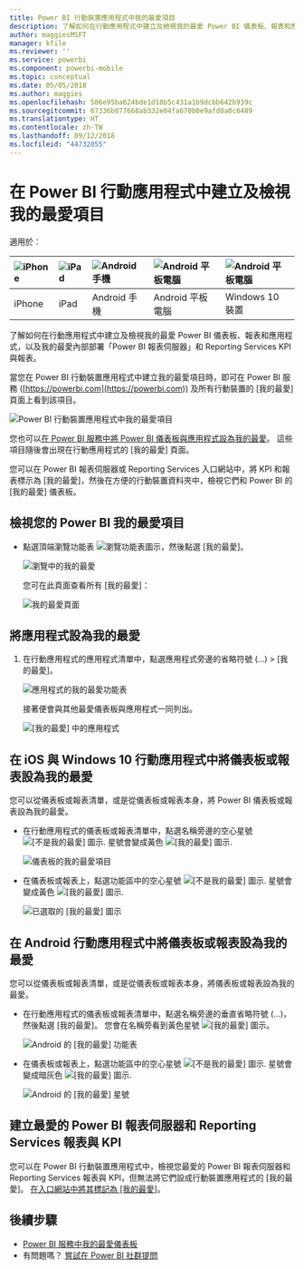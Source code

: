 ```yaml
---
title: Power BI 行動裝置應用程式中我的最愛項目
description: 了解如何在行動應用程式中建立及檢視我的最愛 Power BI 儀表板、報表和應用程式，以及「Power BI 報表伺服器」和 Reporting Services 報表與 KPI。
author: maggiesMSFT
manager: kfile
ms.reviewer: ''
ms.service: powerbi
ms.component: powerbi-mobile
ms.topic: conceptual
ms.date: 05/05/2018
ms.author: maggies
ms.openlocfilehash: 586e95ba624bde1d18b5c431a1b9dcbb642b939c
ms.sourcegitcommit: 67336b077668ab332e04fa670b0e9afd0a0c6489
ms.translationtype: HT
ms.contentlocale: zh-TW
ms.lasthandoff: 09/12/2018
ms.locfileid: "44732055"
---
```

# <a name="make-and-view-favorites-in-the-power-bi-mobile-apps"></a>在 Power BI 行動應用程式中建立及檢視我的最愛項目
適用於︰

| ![iPhone](./media/mobile-apps-favorites/iphone-logo-50-px.png) | ![iPad](./media/mobile-apps-favorites/ipad-logo-50-px.png) | ![Android 手機](./media/mobile-apps-favorites/android-phone-logo-50-px.png) | ![Android 平板電腦](./media/mobile-apps-favorites/android-tablet-logo-50-px.png) | ![Android 平板電腦](./media/mobile-apps-favorites/win-10-logo-50-px.png) |
|:--- |:--- |:--- |:--- |:--- |
| iPhone |iPad |Android 手機 |Android 平板電腦 |Windows 10 裝置 |

了解如何在行動應用程式中建立及檢視我的最愛 Power BI 儀表板、報表和應用程式，以及我的最愛內部部署「Power BI 報表伺服器」和 Reporting Services KPI 與報表。

當您在 Power BI 行動裝置應用程式中建立我的最愛項目時，即可在 Power BI 服務 ([https://powerbi.com](https://powerbi.com)) 及所有行動裝置的 [我的最愛] 頁面上看到該項目。 

![Power BI 行動裝置應用程式中我的最愛項目](./media/mobile-apps-favorites/power-bi-android-favorites-reports.png)


您也可以[在 Power BI 服務中將 Power BI 儀表板與應用程式設為我的最愛](../../service-dashboard-favorite.md)。 這些項目隨後會出現在行動應用程式的 [我的最愛] 頁面。

您可以在 Power BI 報表伺服器或 Reporting Services 入口網站中，將 KPI 和報表標示為 [我的最愛]，然後在方便的行動裝置資料夾中，檢視它們和 Power BI 的 [我的最愛] 儀表板。

## <a name="view-your-power-bi-favorites"></a>檢視您的 Power BI 我的最愛項目
* 點選頂端瀏覽功能表 ![瀏覽功能表圖示](./media/mobile-apps-favorites/power-bi-iphone-global-nav-button.png)，然後點選 [我的最愛]。
  
  ![瀏覽中的我的最愛](./media/mobile-apps-favorites/power-bi-ipad-faves-pbi-report-server.png)
  
  您可在此頁面查看所有 [我的最愛]：
  
  ![我的最愛頁面](./media/mobile-apps-favorites/power-bi-ipad-favorites.png)

## <a name="make-an-app-a-favorite"></a>將應用程式設為我的最愛
1. 在行動應用程式的應用程式清單中，點選應用程式旁邊的省略符號 (...) > [我的最愛]。
   
    ![應用程式的我的最愛功能表](./media/mobile-apps-favorites/power-bi-android-favorite-app-ellipsis.png)
   
    接著便會與其他最愛儀表板與應用程式一同列出。
   
    ![[我的最愛] 中的應用程式](./media/mobile-apps-favorites/power-bi-android-favorite-apps.png)

## <a name="make-a-dashboard-or-report-a-favorite-in-the-ios-and-windows-10-mobile-apps"></a>在 iOS 與 Windows 10 行動應用程式中將儀表板或報表設為我的最愛
您可以從儀表板或報表清單，或是從儀表板或報表本身，將 Power BI 儀表板或報表設為我的最愛。

* 在行動應用程式的儀表板或報表清單中，點選名稱旁邊的空心星號 ![[不是我的最愛] 圖示](./././media/mobile-apps-favorites/power-bi-mobile-not-favorite-icon.png). 星號會變成黃色 ![[我的最愛] 圖示](./././media/mobile-apps-favorites/power-bi-mobile-yes-favorite-icon.png).
  
    ![儀表板的我的最愛項目](./media/mobile-apps-favorites/power-bi-mobile-make-dashboard-favorite.png)
* 在儀表板或報表上，點選功能區中的空心星號 ![[不是我的最愛] 圖示](./././media/mobile-apps-favorites/power-bi-mobile-not-favorite-icon.png). 星號會變成黃色 ![[我的最愛] 圖示](./././media/mobile-apps-favorites/power-bi-mobile-yes-favorite-icon.png).
  
    ![已選取的 [我的最愛] 圖示](./media/mobile-apps-favorites/power-bi-mobile-favorite-selected.png)

## <a name="make-a-dashboard-or-report-a-favorite-in-the-android-mobile-apps"></a>在 Android 行動應用程式中將儀表板或報表設為我的最愛
您可以從儀表板或報表清單，或是從儀表板或報表本身，將儀表板或報表設為我的最愛。

* 在行動應用程式的儀表板或報表清單中，點選名稱旁邊的垂直省略符號 (...)，然後點選 [我的最愛]。 您會在名稱旁看到黃色星號 ![[我的最愛] 圖示](./././media/mobile-apps-favorites/power-bi-mobile-yes-favorite-icon.png)。
  
    ![Android 的 [我的最愛] 功能表](./media/mobile-apps-favorites/power-bi-android-make-favorite.png)
* 在儀表板或報表上，點選功能區中的空心星號 ![[不是我的最愛] 圖示](./././media/mobile-apps-favorites/power-bi-mobile-not-favorite-icon.png). 星號會變成暗灰色 ![[我的最愛] 圖示](./media/mobile-apps-favorites/power-bi-android-favorite-icon.png).
  
    ![Android 的 [我的最愛] 星號](./media/mobile-apps-favorites/power-bi-android-favorite-in-dashboard.png)

## <a name="make-favorite-power-bi-report-server-and-reporting-services-reports-and-kpis"></a>建立最愛的 Power BI 報表伺服器和 Reporting Services 報表與 KPI
您可以在 Power BI 行動裝置應用程式中，檢視您最愛的 Power BI 報表伺服器和 Reporting Services 報表與 KPI，但無法將它們設成行動裝置應用程式的 [我的最愛]。 [在入口網站中將其標記為 [我的最愛]](../../report-server/tutorial-explore-report-server-web-portal.md#tag-your-favorites)。 

## <a name="next-steps"></a>後續步驟
* [Power BI 服務中我的最愛儀表板](../../service-dashboard-favorite.md) 
* 有問題嗎？ [嘗試在 Power BI 社群提問](http://community.powerbi.com/)

